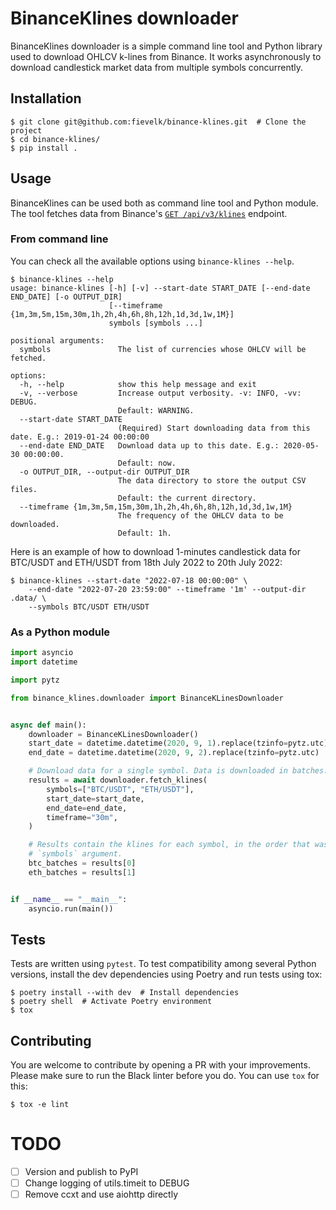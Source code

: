 # BinanceKlines downloader

BinanceKlines downloader is a simple command line tool and Python library used to download OHLCV k-lines from Binance. It works asynchronously to download candlestick market data from multiple symbols concurrently.


## Installation

```console
$ git clone git@github.com:fievelk/binance-klines.git  # Clone the project
$ cd binance-klines/
$ pip install .
```

## Usage

BinanceKlines can be used both as command line tool and Python module. The tool fetches data from Binance's [`GET /api/v3/klines`](https://binance-docs.github.io/apidocs/spot/en/#kline-candlestick-data) endpoint.


### From command line

You can check all the available options using `binance-klines --help`.

```console
$ binance-klines --help
usage: binance-klines [-h] [-v] --start-date START_DATE [--end-date END_DATE] [-o OUTPUT_DIR]
                      [--timeframe {1m,3m,5m,15m,30m,1h,2h,4h,6h,8h,12h,1d,3d,1w,1M}]
                      symbols [symbols ...]

positional arguments:
  symbols               The list of currencies whose OHLCV will be fetched.

options:
  -h, --help            show this help message and exit
  -v, --verbose         Increase output verbosity. -v: INFO, -vv: DEBUG.
                        Default: WARNING.
  --start-date START_DATE
                        (Required) Start downloading data from this date. E.g.: 2019-01-24 00:00:00
  --end-date END_DATE   Download data up to this date. E.g.: 2020-05-30 00:00:00.
                        Default: now.
  -o OUTPUT_DIR, --output-dir OUTPUT_DIR
                        The data directory to store the output CSV files.
                        Default: the current directory.
  --timeframe {1m,3m,5m,15m,30m,1h,2h,4h,6h,8h,12h,1d,3d,1w,1M}
                        The frequency of the OHLCV data to be downloaded.
                        Default: 1h.
```

Here is an example of how to download 1-minutes candlestick data for BTC/USDT and ETH/USDT from 18th July 2022 to 20th July 2022:

```console
$ binance-klines --start-date "2022-07-18 00:00:00" \
    --end-date "2022-07-20 23:59:00" --timeframe '1m' --output-dir .data/ \
    --symbols BTC/USDT ETH/USDT
```

### As a Python module

```py
import asyncio
import datetime

import pytz

from binance_klines.downloader import BinanceKLinesDownloader


async def main():
    downloader = BinanceKLinesDownloader()
    start_date = datetime.datetime(2020, 9, 1).replace(tzinfo=pytz.utc)
    end_date = datetime.datetime(2020, 9, 2).replace(tzinfo=pytz.utc)

    # Download data for a single symbol. Data is downloaded in batches.
    results = await downloader.fetch_klines(
        symbols=["BTC/USDT", "ETH/USDT"],
        start_date=start_date,
        end_date=end_date,
        timeframe="30m",
    )

    # Results contain the klines for each symbol, in the order that was passed to the
    # `symbols` argument.
    btc_batches = results[0]
    eth_batches = results[1]


if __name__ == "__main__":
    asyncio.run(main())
```

## Tests

Tests are written using `pytest`. To test compatibility among several Python versions, install the dev dependencies using Poetry and run tests using tox:

```console
$ poetry install --with dev  # Install dependencies
$ poetry shell  # Activate Poetry environment
$ tox
```

## Contributing

You are welcome to contribute by opening a PR with your improvements. Please make sure to run the Black linter before you do. You can use `tox` for this:

```console
$ tox -e lint
```


# TODO

- [ ] Version and publish to PyPI
- [ ] Change logging of utils.timeit to DEBUG
- [ ] Remove ccxt and use aiohttp directly
